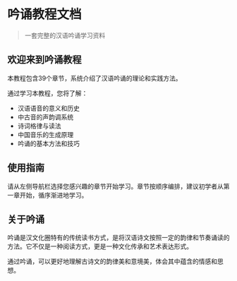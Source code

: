 # 吟诵教程文档

> 一套完整的汉语吟诵学习资料

## 欢迎来到吟诵教程

本教程包含39个章节，系统介绍了汉语吟诵的理论和实践方法。

通过学习本教程，您将了解：

- 汉语语音的意义和历史
- 中古音的声韵调系统
- 诗词格律与读法
- 中国音乐的生成原理
- 吟诵的基本方法和技巧

## 使用指南

请从左侧导航栏选择您感兴趣的章节开始学习。章节按顺序编排，建议初学者从第一章开始，循序渐进地学习。

## 关于吟诵

吟诵是汉文化圈特有的传统读书方式，是将汉语诗文按照一定的韵律和节奏诵读的方法。它不仅是一种阅读方式，更是一种文化传承和艺术表达形式。

通过吟诵，可以更好地理解古诗文的韵律美和意境美，体会其中蕴含的情感和思想。